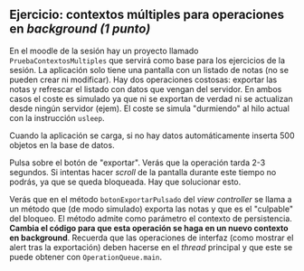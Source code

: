 
## Ejercicio: contextos múltiples para operaciones en *background* *(1 punto)*


En el moodle de la sesión hay un proyecto llamado `PruebaContextosMultiples` que servirá como base para los ejercicios de la sesión. La aplicación solo tiene una pantalla con un listado de notas (no se pueden crear ni modificar). Hay dos operaciones costosas: exportar las notas y refrescar el listado con datos que vengan del servidor. En ambos casos el coste es simulado ya que ni se exportan de verdad ni se actualizan desde ningún servidor (ejem). El coste se simula "durmiendo" al hilo actual con la instrucción `usleep`.

Cuando la aplicación se carga, si no hay datos automáticamente inserta 500 objetos en la base de datos.

Pulsa sobre el botón de "exportar". Verás que la operación tarda 2-3 segundos. Si intentas hacer *scroll* de la pantalla durante este tiempo no podrás, ya que se queda bloqueada. Hay que solucionar esto.

Verás que en el método `botonExportarPulsado` del *view controller* se llama a un método que (de modo simulado) exporta las notas y que es el "culpable" del bloqueo. El método admite como parámetro el contexto de persistencia. **Cambia el código para que esta operación se haga en un nuevo contexto en background**. Recuerda que las operaciones de interfaz (como mostrar el alert tras la exportación) deben hacerse en el *thread* principal y que este se puede obtener con `OperationQueue.main`.


